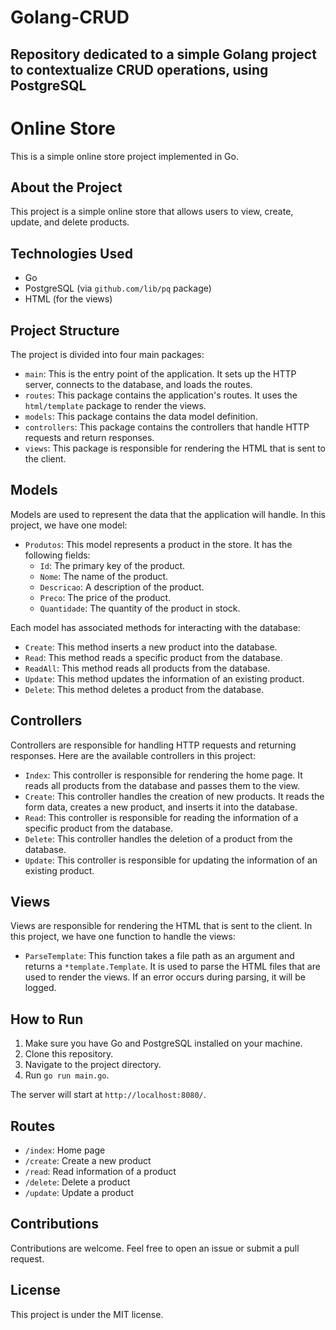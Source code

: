 # Golang-CRUD
Repository dedicated to a simple Golang project to contextualize CRUD operations, using PostgreSQL
---------------------------------------------------------------------------------------------------


# Online Store

This is a simple online store project implemented in Go.

## About the Project

This project is a simple online store that allows users to view, create, update, and delete products.

## Technologies Used

- Go
- PostgreSQL (via `github.com/lib/pq` package)
- HTML (for the views)

## Project Structure

The project is divided into four main packages:

- `main`: This is the entry point of the application. It sets up the HTTP server, connects to the database, and loads the routes.
- `routes`: This package contains the application's routes. It uses the `html/template` package to render the views.
- `models`: This package contains the data model definition.
- `controllers`: This package contains the controllers that handle HTTP requests and return responses.
- `views`: This package is responsible for rendering the HTML that is sent to the client.

## Models

Models are used to represent the data that the application will handle. In this project, we have one model:

- `Produtos`: This model represents a product in the store. It has the following fields:
  - `Id`: The primary key of the product.
  - `Nome`: The name of the product.
  - `Descricao`: A description of the product.
  - `Preco`: The price of the product.
  - `Quantidade`: The quantity of the product in stock.

Each model has associated methods for interacting with the database:

- `Create`: This method inserts a new product into the database.
- `Read`: This method reads a specific product from the database.
- `ReadAll`: This method reads all products from the database.
- `Update`: This method updates the information of an existing product.
- `Delete`: This method deletes a product from the database.

## Controllers

Controllers are responsible for handling HTTP requests and returning responses. Here are the available controllers in this project:

- `Index`: This controller is responsible for rendering the home page. It reads all products from the database and passes them to the view.
- `Create`: This controller handles the creation of new products. It reads the form data, creates a new product, and inserts it into the database.
- `Read`: This controller is responsible for reading the information of a specific product from the database.
- `Delete`: This controller handles the deletion of a product from the database.
- `Update`: This controller is responsible for updating the information of an existing product.

## Views

Views are responsible for rendering the HTML that is sent to the client. In this project, we have one function to handle the views:

- `ParseTemplate`: This function takes a file path as an argument and returns a `*template.Template`. It is used to parse the HTML files that are used to render the views. If an error occurs during parsing, it will be logged.

## How to Run

1. Make sure you have Go and PostgreSQL installed on your machine.
2. Clone this repository.
3. Navigate to the project directory.
4. Run `go run main.go`.

The server will start at `http://localhost:8080/`.

## Routes

- `/index`: Home page
- `/create`: Create a new product
- `/read`: Read information of a product
- `/delete`: Delete a product
- `/update`: Update a product

## Contributions

Contributions are welcome. Feel free to open an issue or submit a pull request.

## License

This project is under the MIT license.



